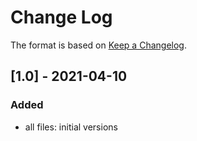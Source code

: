 # Change Log

The format is based on [Keep a Changelog](http://keepachangelog.com/).

## [1.0] - 2021-04-10
### Added
- all files: initial versions
